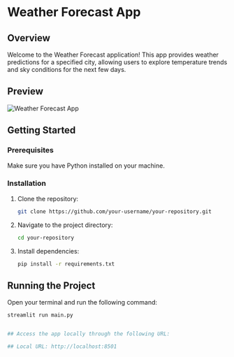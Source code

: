 # Weather Forecast App

## Overview

Welcome to the Weather Forecast application! This app provides weather predictions for a specified city, allowing users to explore temperature trends and sky conditions for the next few days.

## Preview

![Weather Forecast App](preview.png)

## Getting Started

### Prerequisites

Make sure you have Python installed on your machine.

### Installation

1. Clone the repository:

    ```bash
    git clone https://github.com/your-username/your-repository.git
    ```

2. Navigate to the project directory:

    ```bash
    cd your-repository
    ```

3. Install dependencies:

    ```bash
    pip install -r requirements.txt
    ```

## Running the Project

Open your terminal and run the following command:

```bash
streamlit run main.py


## Access the app locally through the following URL:

## Local URL: http://localhost:8501
